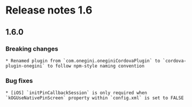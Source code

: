 # Release notes 1.6

## 1.6.0

### Breaking changes
    * Renamed plugin from `com.onegini.oneginiCordovaPlugin` to `cordova-plugin-onegini` to follow npm-style naming convention

### Bug fixes
    * [iOS] `initPinCallbackSession` is only required when `kOGUseNativePinScreen` property within `config.xml` is set to FALSE
    